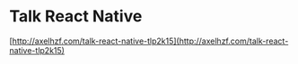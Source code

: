 # Talk React Native

[http://axelhzf.com/talk-react-native-tlp2k15](http://axelhzf.com/talk-react-native-tlp2k15)